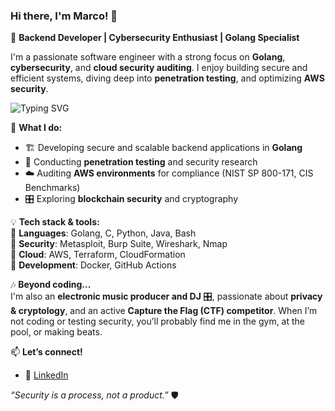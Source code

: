 ### Hi there, I'm Marco! 👋

🚀 **Backend Developer | Cybersecurity Enthusiast | Golang Specialist**

I'm a passionate software engineer with a strong focus on **Golang**, **cybersecurity**, and **cloud security auditing**. I enjoy building secure and efficient systems, diving deep into **penetration testing**, and optimizing **AWS security**. 

![Typing SVG](https://readme-typing-svg.herokuapp.com?font=Fira+Code&weight=600&size=18&pause=1000&color=36BCF7&center=true&vCenter=true&width=435&lines=Golang+Backend+Developer;Cybersecurity+Enthusiast;AWS+Cloud+Security+Auditor;Passionate+about+Pentesting)  

🔹 **What I do:**  
- 🏗 Developing secure and scalable backend applications in **Golang**  
- 🔐 Conducting **penetration testing** and security research  
- ☁️ Auditing **AWS environments** for compliance (NIST SP 800-171, CIS Benchmarks)  
- 🎛 Exploring **blockchain security** and cryptography  


💡 **Tech stack & tools:**  
🔹 **Languages**: Golang, C, Python, Java, Bash  
🔹 **Security**: Metasploit, Burp Suite, Wireshark, Nmap  
🔹 **Cloud**: AWS, Terraform, CloudFormation  
🔹 **Development**: Docker, GitHub Actions  

🎶 **Beyond coding...**  
I'm also an **electronic music producer and DJ** 🎛, passionate about **privacy & cryptology**, and an active **Capture the Flag (CTF) competitor**. When I’m not coding or testing security, you’ll probably find me in the gym, at the pool, or making beats. 

📫 **Let’s connect!**  
- 💼 [LinkedIn](https://www.linkedin.com/in/marco-spagnuolo)  

_“Security is a process, not a product.”_ 🛡


